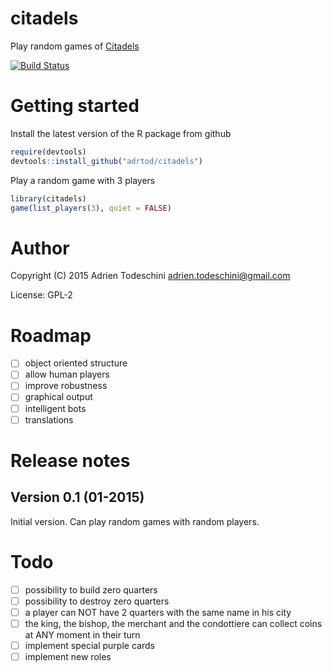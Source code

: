 citadels
=============
Play random games of [Citadels](http://en.wikipedia.org/wiki/Citadels_(card_game))

[![Build Status](https://travis-ci.org/adrtod/citadels.png?branch=master)](https://travis-ci.org/adrtod/citadels)

Getting started
=======
Install the latest version of the R package from github
```r
require(devtools)
devtools::install_github("adrtod/citadels")
```

Play a random game with 3 players
```r
library(citadels)
game(list_players(3), quiet = FALSE)
```

Author
==================
Copyright (C) 2015 Adrien Todeschini <adrien.todeschini@gmail.com>

License: GPL-2

Roadmap
========
- [ ] object oriented structure
- [ ] allow human players
- [ ] improve robustness
- [ ] graphical output
- [ ] intelligent bots
- [ ] translations

Release notes
==================
Version 0.1 (01-2015)
---------------------
Initial version. Can play random games with random players.

Todo
==================
- [ ] possibility to build zero quarters
- [ ] possibility to destroy zero quarters
- [ ] a player can NOT have 2 quarters with the same name in his city
- [ ] the king, the bishop, the merchant and the condottiere can collect coins
  at ANY moment in their turn
- [ ] implement special purple cards
- [ ] implement new roles
